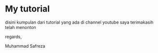 # My tutorial

disini kumpulan dari tutorial yang ada di channel youtube saya
terimakasih telah menonton



regards,

Muhammad Safreza

